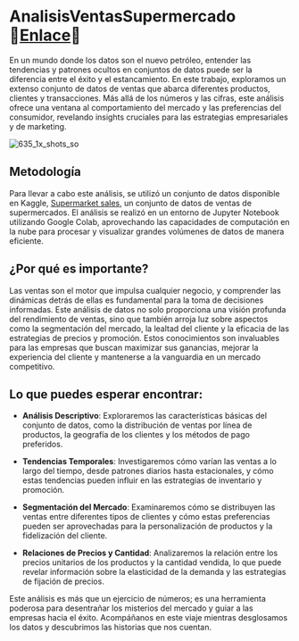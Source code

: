 # AnalisisVentasSupermercado 🔗[Enlace](https://github.com/spalominor/AnalisisVentasSupermercado/blob/50e35487ed135bf8d20cc8e66a953d4098815c2b/AnalisisVentas.ipynb)🔗

En un mundo donde los datos son el nuevo petróleo, entender las tendencias y patrones ocultos en conjuntos de datos puede ser la diferencia entre el éxito y el estancamiento. En este trabajo, exploramos un extenso conjunto de datos de ventas que abarca diferentes productos, clientes y transacciones. Más allá de los números y las cifras, este análisis ofrece una ventana al comportamiento del mercado y las preferencias del consumidor, revelando insights cruciales para las estrategias empresariales y de marketing.

![635_1x_shots_so](https://github.com/user-attachments/assets/61a4cd07-a6c3-4a7b-a07f-3923c2634136)

## Metodología

Para llevar a cabo este análisis, se utilizó un conjunto de datos disponible en Kaggle, [Supermarket sales](https://www.kaggle.com/datasets/aungpyaeap/supermarket-sales), un conjunto de datos de ventas de supermercados. El análisis se realizó en un entorno de Jupyter Notebook utilizando Google Colab, aprovechando las capacidades de computación en la nube para procesar y visualizar grandes volúmenes de datos de manera eficiente.

## ¿Por qué es importante?

Las ventas son el motor que impulsa cualquier negocio, y comprender las dinámicas detrás de ellas es fundamental para la toma de decisiones informadas. Este análisis de datos no solo proporciona una visión profunda del rendimiento de ventas, sino que también arroja luz sobre aspectos como la segmentación del mercado, la lealtad del cliente y la eficacia de las estrategias de precios y promoción. Estos conocimientos son invaluables para las empresas que buscan maximizar sus ganancias, mejorar la experiencia del cliente y mantenerse a la vanguardia en un mercado competitivo.

## Lo que puedes esperar encontrar:

- **Análisis Descriptivo**: Exploraremos las características básicas del conjunto de datos, como la distribución de ventas por línea de productos, la geografía de los clientes y los métodos de pago preferidos.

- **Tendencias Temporales**: Investigaremos cómo varían las ventas a lo largo del tiempo, desde patrones diarios hasta estacionales, y cómo estas tendencias pueden influir en las estrategias de inventario y promoción.

- **Segmentación del Mercado**: Examinaremos cómo se distribuyen las ventas entre diferentes tipos de clientes y cómo estas preferencias pueden ser aprovechadas para la personalización de productos y la fidelización del cliente.

- **Relaciones de Precios y Cantidad**: Analizaremos la relación entre los precios unitarios de los productos y la cantidad vendida, lo que puede revelar información sobre la elasticidad de la demanda y las estrategias de fijación de precios.

Este análisis es más que un ejercicio de números; es una herramienta poderosa para desentrañar los misterios del mercado y guiar a las empresas hacia el éxito. Acompáñanos en este viaje mientras desglosamos los datos y descubrimos las historias que nos cuentan.

